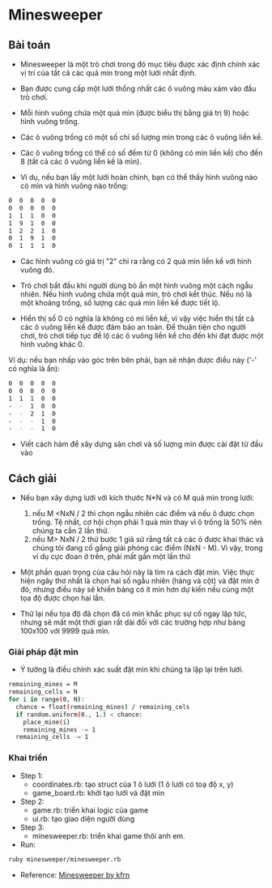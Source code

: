 # Minesweeper
## Bài toán
- Minesweeper là một trò chơi trong đó mục tiêu được xác định chính xác vị trí 
của tất cả các quả mìn trong một lưới nhất định. 
- Bạn được cung cấp một lưới thống nhất các ô vuông màu xám vào đầu trò chơi. 
- Mỗi hình vuông chứa một quả mìn (được biểu thị bằng giá trị 9) hoặc hình vuông trống. 
- Các ô vuông trống có một số chỉ số lượng mìn trong các ô vuông liền kề. 
- Các ô vuông trống có thể có số đếm từ 0 (không có mìn liền kề) cho đến 8 (tất cả các ô vuông liền kề là mìn).
  
- Ví dụ, nếu bạn lấy một lưới hoàn chỉnh, bạn có thể thấy hình vuông nào có mìn và hình vuông nào trống:
``` sh
0  0  0  0  0
0  0  0  0  0
1  1  1  0  0
1  9  1  0  0
1  2  2  1  0
0  1  9  1  0
0  1  1  1  0
```
- Các hình vuông có giá trị "2" chỉ ra rằng có 2 quả mìn liền kề với hình vuông đó.
- Trò chơi bắt đầu khi người dùng bỏ ẩn một hình vuông một cách ngẫu nhiên. 
Nếu hình vuông chứa một quả mìn, trò chơi kết thúc. 
Nếu nó là một khoảng trống, số lượng các quả mìn liền kề được tiết lộ.

- Hiển thị số 0 có nghĩa là không có mì liền kề, vì vậy việc hiển thị tất cả các ô vuông liền kề được đảm bảo an toàn. 
Để thuận tiện cho người chơi, trò chơi tiếp tục để lộ các ô vuông liền kề cho đến khi đạt được một hình vuông khác 0.

Ví dụ: nếu bạn nhấp vào góc trên bên phải, bạn sẽ nhận được điều này ('-' có nghĩa là ẩn):
``` sh
0  0  0  0  0
0  0  0  0  0
1  1  1  0  0
-  -  1  0  0
-  -  2  1  0
-  -  -  1  0
-  -  -  1  0
```
- Viết cách hàm để xây dựng sân chơi và số lượng mìn được cài đặt từ đầu vào
## Cách giải
- Nếu bạn xây dựng lưới với kích thước N*N và có M quả mìn trong lưới:
    
    1) nếu M <NxN / 2 thì chọn ngẫu nhiên các điểm và nếu ô được chọn trống.
    Tệ nhất, cơ hội chọn phải 1 quả mìn thay vì ô trống là 50% nên 
    chúng ta cần 2 lần thử.
    2) nếu M> NxN / 2 thử bước 1 giả sử rằng tất cả các ô được khai thác 
    và chúng tôi đang cố gắng giải phóng các điểm (NxN - M). 
    Vì vậy, trong ví dụ cực đoan ở trên, phải mất gần một lần thử

- Một phần quan trọng của câu hỏi này là tìm ra cách đặt mìn. 
Việc thực hiện ngây thơ nhất là chọn hai số ngẫu nhiên (hàng và cột) và đặt mìn ở đó, 
nhưng điều này sẽ khiến bảng có ít mìn hơn dự kiến nếu cùng một tọa độ được chọn hai lần. 
- Thử lại nếu tọa độ đã chọn đã có mìn khắc phục sự cố ngay lập tức, 
nhưng sẽ mất một thời gian rất dài đối với các trường hợp như bảng 100x100 với 9999 quả mìn.

### Giải pháp đặt mìn
- Ý tưởng là điều chỉnh xác suất đặt mìn khi chúng ta lặp lại trên lưới.
``` sh
remaining_mines = M 
remaining_cells = N 
for i in range(0, N): 
  chance = float(remaining_mines) / remaining_cels 
  if random.uniform(0., 1.) < chance: 
    place_mine(i) 
    remaining_mines -= 1 
  remaining_cells -= 1
```

### Khai triển
- Step 1:
    + coordinates.rb: tạo struct của 1 ô lưới (1 ô lưới có toạ độ x, y) 
    + game_board.rb: khởi tạo lưới và đặt mìn
- Step 2:
    + game.rb: triển khai logic của game
    + ui.rb: tạo giao diện người dùng
- Step 3:
    + minesweeper.rb: triển khai game thôi anh em.
- Run: 
``` sh
ruby minesweeper/minesweeper.rb 
```
- Reference: [Minesweeper by kfrn](https://github.com/kfrn/minesweeper-ruby)
